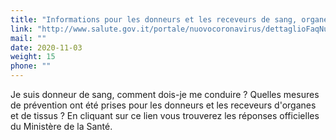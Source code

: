 ```yaml
---
title: "Informations pour les donneurs et les receveurs de sang, organes ou tissus"
link: "http://www.salute.gov.it/portale/nuovocoronavirus/dettaglioFaqNuovoCoronavirus.jsp?lingua=italiano&id=243"
mail: ""
date: 2020-11-03
weight: 15
phone: ""
---
```


Je suis donneur de sang, comment dois-je me conduire ?
Quelles mesures de prévention ont été prises pour les donneurs et les receveurs d'organes et de tissus ? 
En cliquant sur ce lien vous trouverez les réponses officielles du Ministère de la Santé.